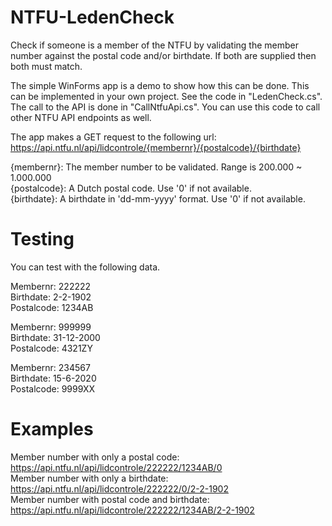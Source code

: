 # NTFU-LedenCheck
 Check if someone is a member of the NTFU by validating the member number against the postal code and/or birthdate. If both are supplied then both must match.
 
 The simple WinForms app is a demo to show how this can be done. This can be implemented in your own project. See the code in "LedenCheck.cs".
 The call to the API is done in "CallNtfuApi.cs". You can use this code to call other NTFU API endpoints as well.

The app makes a GET request to the following url: https://api.ntfu.nl/api/lidcontrole/{membernr}/{postalcode}/{birthdate}

{membernr}: The member number to be validated. Range is 200.000 ~ 1.000.000\
{postalcode}: A Dutch postal code. Use '0' if not available.\
{birthdate}: A birthdate in 'dd-mm-yyyy' format. Use '0' if not available.


# Testing
You can test with the following data.

Membernr:   222222\
Birthdate:  2-2-1902\
Postalcode: 1234AB

Membernr:   999999\
Birthdate:  31-12-2000\
Postalcode: 4321ZY

Membernr:   234567\
Birthdate:  15-6-2020\
Postalcode: 9999XX 


# Examples
Member number with only a postal code: https://api.ntfu.nl/api/lidcontrole/222222/1234AB/0 \
Member number with only a birthdate: https://api.ntfu.nl/api/lidcontrole/222222/0/2-2-1902 \
Member number with postal code and birthdate: https://api.ntfu.nl/api/lidcontrole/222222/1234AB/2-2-1902
